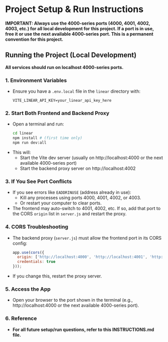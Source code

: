 # Project Setup & Run Instructions

**IMPORTANT: Always use the 4000-series ports (4000, 4001, 4002, 4003, etc.) for all local development for this project. If a port is in use, free it or use the next available 4000-series port. This is a permanent convention for this project.**

## Running the Project (Local Development)

**All services should run on localhost 4000-series ports.**

### 1. Environment Variables
- Ensure you have a `.env.local` file in the `linear` directory with:
  ```
  VITE_LINEAR_API_KEY=your_linear_api_key_here
  ```

### 2. Start Both Frontend and Backend Proxy
- Open a terminal and run:
  ```sh
  cd linear
  npm install # (first time only)
  npm run dev:all
  ```
- This will:
  - Start the Vite dev server (usually on http://localhost:4000 or the next available 4000-series port)
  - Start the backend proxy server on http://localhost:4002

### 3. If You See Port Conflicts
- If you see errors like `EADDRINUSE` (address already in use):
  - Kill any processes using ports 4000, 4001, 4002, or 4003.
  - Or restart your computer to clear ports.
- The frontend may auto-switch to 4001, 4002, etc. If so, add that port to the CORS `origin` list in `server.js` and restart the proxy.

### 4. CORS Troubleshooting
- The backend proxy (`server.js`) must allow the frontend port in its CORS config:
  ```js
  app.use(cors({
    origin: ['http://localhost:4000', 'http://localhost:4001', 'http://localhost:4002', 'http://localhost:4003'],
    credentials: true
  }));
  ```
- If you change this, restart the proxy server.

### 5. Access the App
- Open your browser to the port shown in the terminal (e.g., http://localhost:4000 or the next available 4000-series port).

### 6. Reference
- **For all future setup/run questions, refer to this INSTRUCTIONS.md file.** 